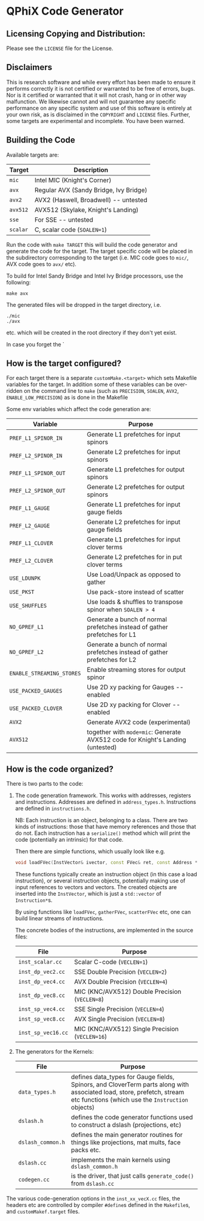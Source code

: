 # QPhiX Code Generator

## Licensing Copying and Distribution:

Please see the `LICENSE` file for the License.

## Disclaimers

This is research software and while every effort has been made to ensure it
performs correctly it is not certified or warranted to be free of errors, bugs.
Nor is it certified or warranted that it will not crash, hang or in other way
malfunction. We likewise cannot and will not guarantee any specific performance
on any specific system and use of this software is entirely at your own risk,
as is disclaimed in the `COPYRIGHT` and `LICENSE` files. Further, some targets
are experimental and incomplete. You have been warned.

## Building the Code

Available targets are:

| Target | Description |
| --- | --- |
| `mic` | Intel MIC (Knight's Corner) |
| `avx` | Regular AVX (Sandy Bridge, Ivy Bridge) |
| `avx2` | AVX2 (Haswell, Broadwell) -- untested |
| `avx512` | AVX512 (Skylake, Knight's Landing) |
| `sse`  | For SSE -- untested |
| `scalar` | C, scalar code (`SOALEN=1`) |

Run the code with `make TARGET` this will build the code generator
and generate the code for the target.  The target specific code will be placed
in the subdirectory corresponding to the target (i.e. MIC code goes to `mic/`,
AVX code goes to `avx/` etc).

To build for Intel Sandy Bridge and Intel Ivy Bridge processors, use the
following:

    make avx

The generated files will be dropped in the target directory, i.e.

    ./mic
    ./avx 
 
etc. which will be created in the root directory if they don't yet exist.

In case you forget the `

## How is the target configured?

For each target there is a separate `customMake.<target>` which sets Makefile
variables for the target. In addition some of these variables can be
over-ridden on the command line to `make` (such as `PRECISION`, `SOALEN`, `AVX2`,
`ENABLE_LOW_PRECISION`) as is done in the Makefile

Some env variables which affect the code generation are: 

| Variable | Purpose |
| --- | --- |
| `PREF_L1_SPINOR_IN` | Generate L1 prefetches for input spinors |
| `PREF_L2_SPINOR_IN` | Generate L2 prefetches for input spinors |
| `PREF_L1_SPINOR_OUT` | Generate L1 prefetches for output spinors |
| `PREF_L2_SPINOR_OUT` | Generate L2 prefetches for output spinors |
| `PREF_L1_GAUGE` | Generate L1 prefetches for input gauge fields |
| `PREF_L2_GAUGE` | Generate L2 prefetches for input gauge fields |
| `PREF_L1_CLOVER` | Generate L1 prefetches for input clover terms |
| `PREF_L2_CLOVER` | Generate L2 prefetches for in put clover terms |
| `USE_LDUNPK` | Use Load/Unpack as opposed to gather |
| `USE_PKST` | Use pack-store instead of scatter |
| `USE_SHUFFLES` | Use loads & shuffles to transpose spinor when `SOALEN > 4` |
| `NO_GPREF_L1` | Generate a bunch of normal prefetches instead of gather prefetches for L1  |
| `NO_GPREF_L2` | Generate a bunch of normal prefetches instead of gather prefetches for L2  |
| `ENABLE_STREAMING_STORES` | Enable streaming stores for output spinor |
| `USE_PACKED_GAUGES` | Use 2D xy packing for Gauges -- enabled |
| `USE_PACKED_CLOVER` |  Use 2D xy packing for Clover -- enabled |
| `AVX2` | Generate AVX2 code (experimental)
| `AVX512` | together with `mode=mic`: Generate AVX512 code for Knight's Landing (untested)

## How is the code organized?

There is two parts to the code: 

1. The code generation framework. This works with addresses, registers and
   instructions. Addresses are defined in `address_types.h`. Instructions are
   defined in `instructions.h`.

    NB: Each instruction is an object, belonging to a class. 
    There are two kinds of instructions: those that have memory references and those that do not.
    Each instruction has a `serialize()` method which will print the code (potentially an intrinsic) 
    for that code.

    Then there are simple functions, which usually look like e.g.

    ```cpp
    void loadFVec(InstVector& ivector, const FVec& ret, const Address *s, etc...)  {}
    ```

    These functions typically create an instruction object (in this case a load
    instruction), or several instruction objects, potentially making use of
    input references to vectors and vectors. The created objects are inserted
    into the `InstVector`, which is just a `std::vector` of `Instruction*`s.

    By using functions like `loadFVec`, `gatherFVec`, `scatterFVec` etc, one
    can build linear streams of instructions. 

    The concrete bodies of the instructions, are implemented in the source files:

    | File | Purpose |
    | --- | --- |
    | `inst_scalar.cc` | Scalar C-code (`VECLEN=1`)
    | `inst_dp_vec2.cc` | SSE Double Precision (`VECLEN=2`)
    | `inst_dp_vec4.cc` | AVX Double Precision (`VECLEN=4`)
    | `inst_dp_vec8.cc` | MIC (KNC/AVX512) Double Precision (`VECLEN=8`)
    | `inst_sp_vec4.cc` | SSE Single Precision (`VECLEN=4`)
    | `inst_sp_vec8.cc` | AVX Single Precision (`VECLEN=8`)
    | `inst_sp_vec16.cc` | MIC (KNC/AVX512) Single Precision  (`VECLEN=16`)

2. The generators for the Kernels: 
  
    | File | Purpose |
    | --- | --- |
    | `data_types.h` | defines data_types for Gauge fields, Spinors, and CloverTerm parts along with associated load, store, prefetch, stream etc functions (which use the `Instruction` objects) |
    | `dslash.h` |  defines the code generator functions used to construct a dslash (projections, etc) |
    | `dslash_common.h` | defines the main generator routines for things like projections, mat mults, face packs etc. |
    | `dslash.cc` | implements the main kernels using `dslash_common.h` |
    | `codegen.cc` | is the driver, that just calls `generate_code()` from `dslash.cc` |

The various code-generation options in the `inst_xx_vecX.cc` files, the headers
etc are controlled by compiler `#define`s defined in the `Makefile`s, and
`customMakef.target` files.
